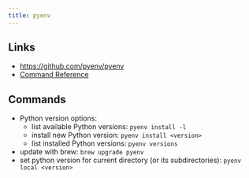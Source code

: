 ```yaml
---
title: pyenv
---
```


## Links
- https://github.com/pyenv/pyenv
- [Command Reference](https://github.com/pyenv/pyenv/blob/master/COMMANDS.md)

## Commands
- Python version options:
  - list available Python versions: `pyenv install -l`
  - install new Python version: `pyenv install <version>`
  - list installed Python versions: `pyenv versions`
- update with brew: `brew upgrade pyenv`
- set python version for current directory (or its subdirectories): `pyenv local <version>`
